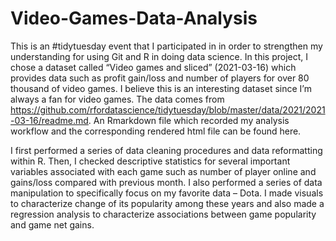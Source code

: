 # Video-Games-Data-Analysis
This is an #tidytuesday event that I participated in in order to strengthen my understanding for using Git and R in doing data science. 
In this project, I chose a dataset called “Video games and sliced” (2021-03-16) which provides data such as profit gain/loss and number of players for over 80 thousand of video games.
I believe this is an interesting dataset since I’m always a fan for video games.
The data comes from https://github.com/rfordatascience/tidytuesday/blob/master/data/2021/2021-03-16/readme.md.
An Rmarkdown file which recorded my analysis workflow and the corresponding rendered html file can be found here.

I first performed a series of data cleaning procedures and data reformatting within R. 
Then, I checked descriptive statistics for several important variables associated with each game such as number of player online and gains/loss compared with previous month. 
I also performed a series of data manipulation to specifically focus on my favorite data – Dota.
I made visuals to characterize change of its popularity among these years and also made a regression analysis to characterize associations between game popularity and game net gains. 
